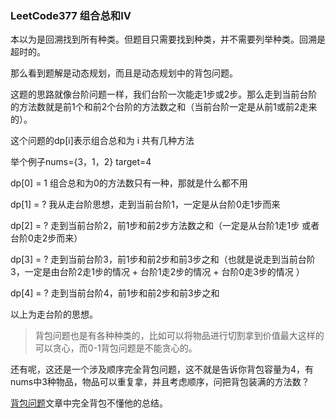 ### LeetCode377 组合总和IV

本以为是回溯找到所有种类。但题目只需要找到种类，并不需要列举种类。回溯是超时的。

那么看到题解是动态规划，而且是动态规划中的背包问题。

这题的思路就像台阶问题一样，我们台阶一次能走1步或2步。那么走到当前台阶的方法数就是前1个和前2个台阶的方法数之和（当前台阶一定是从前1或前2走来的）。

这个问题的dp[i]表示组合总和为 i 共有几种方法

举个例子nums={3，1，2} target=4

dp[0] = 1 组合总和为0的方法数只有一种，那就是什么都不用

dp[1] = ? 我从走台阶思想，走到当前台阶1，一定是从台阶0走1步而来

dp[2] = ? 走到当前台阶2，前1步和前2步方法数之和（一定是从台阶1走1步 或者 台阶0走2步而来）

dp[3] = ? 走到当前台阶3，前1步和前2步和前3步之和（也就是说走到当前台阶3，一定是由台阶2走1步的情况 + 台阶1走2步的情况 + 台阶0走3步的情况 ）

dp[4] = ? 走到当前台阶4，前1步和前2步和前3步之和

以上为走台阶的思想。

> 背包问题也是有各种种类的，比如可以将物品进行切割拿到价值最大这样的可以贪心，而0-1背包问题是不能贪心的。

还有呢，这还是一个涉及顺序完全背包问题，这不就是告诉你背包容量为4，有nums中3种物品，物品可以重复拿，并且考虑顺序，问把背包装满的方法数？



[背包问题](https://leetcode-cn.com/problems/combination-sum-iv/solution/xi-wang-yong-yi-chong-gui-lu-gao-ding-bei-bao-wen-/)文章中完全背包不懂他的总结。

